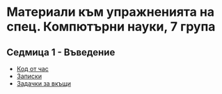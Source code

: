 # Материали към упражненията на спец. Компютърни науки, 7 група

## Седмица 1 - Въведение
* [Код от час](./class/01.introduction.rkt)
* [Записки](./class/01.introduction.md)
* [Задачки за вкъщи](./exercises/01.introduction)
